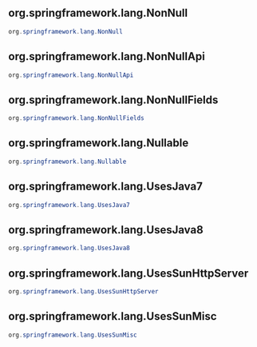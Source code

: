 
## org.springframework.lang.NonNull

```java
org.springframework.lang.NonNull
```

## org.springframework.lang.NonNullApi

```java
org.springframework.lang.NonNullApi
```

## org.springframework.lang.NonNullFields

```java
org.springframework.lang.NonNullFields
```

## org.springframework.lang.Nullable

```java
org.springframework.lang.Nullable
```

## org.springframework.lang.UsesJava7

```java
org.springframework.lang.UsesJava7
```

## org.springframework.lang.UsesJava8

```java
org.springframework.lang.UsesJava8
```

## org.springframework.lang.UsesSunHttpServer

```java
org.springframework.lang.UsesSunHttpServer
```

## org.springframework.lang.UsesSunMisc

```java
org.springframework.lang.UsesSunMisc
```
